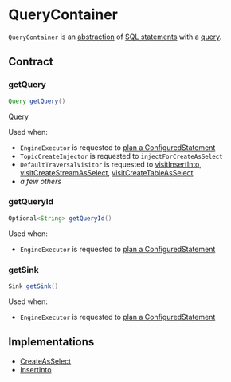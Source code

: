 # QueryContainer

`QueryContainer` is an [abstraction](#contract) of [SQL statements](#implementations) with a [query](#getQuery).

## Contract

### <span id="getQuery"> getQuery

```java
Query getQuery()
```

[Query](Query.md)

Used when:

* `EngineExecutor` is requested to [plan a ConfiguredStatement](EngineExecutor.md#plan)
* `TopicCreateInjector` is requested to `injectForCreateAsSelect`
* `DefaultTraversalVisitor` is requested to [visitInsertInto](DefaultTraversalVisitor.md#visitInsertInto), [visitCreateStreamAsSelect](DefaultTraversalVisitor.md#visitCreateStreamAsSelect), [visitCreateTableAsSelect](DefaultTraversalVisitor.md#visitCreateTableAsSelect)
* _a few others_

### <span id="getQueryId"> getQueryId

```java
Optional<String> getQueryId()
```

Used when:

* `EngineExecutor` is requested to [plan a ConfiguredStatement](EngineExecutor.md#plan)

### <span id="getSink"> getSink

```java
Sink getSink()
```

Used when:

* `EngineExecutor` is requested to [plan a ConfiguredStatement](EngineExecutor.md#plan)

## Implementations

* [CreateAsSelect](CreateAsSelect.md)
* [InsertInto](InsertInto.md)
